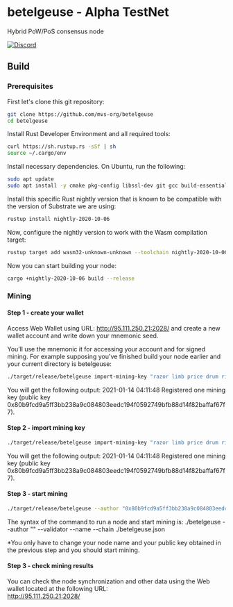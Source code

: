 # betelgeuse - Alpha TestNet
Hybrid PoW/PoS consensus node

[![Discord](https://img.shields.io/discord/586902457053872148.svg)](https://discord.gg/qKMMzcx8)
## Build

### Prerequisites

First let's clone this git repository:
```bash
git clone https://github.com/mvs-org/betelgeuse
cd betelgeuse
```
Install Rust Developer Environment and all required tools:
```bash
curl https://sh.rustup.rs -sSf | sh
source ~/.cargo/env
```
Install necessary dependencies. On Ubuntu, run the following:
```bash
sudo apt update
sudo apt install -y cmake pkg-config libssl-dev git gcc build-essential clang libclang-dev
```
Install this specific Rust nightly version that is known to be compatible with the version of Substrate we are using:
```bash
rustup install nightly-2020-10-06
```
Now, configure the nightly version to work with the Wasm compilation target:
```bash
rustup target add wasm32-unknown-unknown --toolchain nightly-2020-10-06
```
Now you can start building your node:
```bash
cargo +nightly-2020-10-06 build --release
```
### Mining

#### Step 1 - create your wallet
Access Web Wallet using URL: http://95.111.250.21:2028/ and create a new wallet account and write down your mnemonic seed.
 
You’ll use the mnemonic it for accessing your account and for signed mining. 
For example supposing you've finished build your node earlier and your current directory is betelgeuse: 
```bash
./target/release/betelgeuse import-mining-key "razor limb price drum rifle robust stock cake coral chase pioneer shoot" --chain ./betelgeuse.json
```
You will get the following output: 2021-01-14 04:11:48  Registered one mining key (public key 0x80b9fcd9a5ff3bb238a9c084803eedc194f0592749bfb88d14f82baffaf67f7).

#### Step 2 - import mining key
```bash
./target/release/betelgeuse import-mining-key "razor limb price drum rifle robust stock cake coral chase pioneer shoot" --chain ./betelgeuse.json
```
You will get the following output: 2021-01-14 04:11:48  Registered one mining key (public key 0x80b9fcd9a5ff3bb238a9c084803eedc194f0592749bfb88d14f82baffaf67f7).

#### Step 3 - start mining
```bash
./target/release/betelgeuse --author "0x80b9fcd9a5ff3bb238a9c084803eedc194f0592749bfb88d14f82baffaf67f7b" --validator --name AdrianVPS --chain ./betelgeuse.json
```

The syntax of the command to run a node and start mining is:
./betelgeuse --author "<your public key>" --validator --name <node name> --chain ./betelgeuse.json 
  
*You only have to change your node name and your public key obtained in the previous step and you should start mining.

#### Step 3 - check mining results
You can check the node synchronization and other data using the Web wallet located at the following URL:  
http://95.111.250.21:2028/

